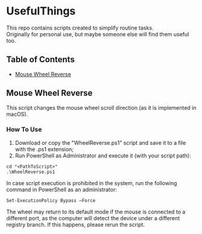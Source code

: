 # UsefulThings
This repo contains scripts created to simplify routine tasks.<br>
Originally for personal use, but maybe someone else will find them useful too.

## Table of Contents
- [Mouse Wheel Reverse](#MouseWheelReverse)

## Mouse Wheel Reverse
This script changes the mouse wheel scroll direction (as it is implemented in macOS).

### How To Use
1. Download or copy the "WheelReverse.ps1" script and save it to a file with the .ps1 extension;
2. Run PowerShell as Administrator and execute it (with your script path):
```
cd "<PathToScript>"
.\WheelReverse.ps1
```

In case script execution is prohibited in the system, run the following command in PowerShell as an administrator:
```
Set-ExecutionPolicy Bypass –Force
```

The wheel may return to its default mode if the mouse is connected to a different port, 
as the computer will detect the device under a different registry branch. 
If this happens, please rerun the script.
